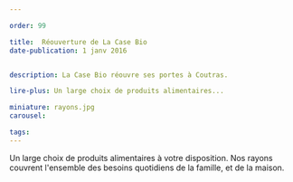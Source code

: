 ```yaml
---

order: 99

title:  Réouverture de La Case Bio
date-publication: 1 janv 2016


description: La Case Bio réouvre ses portes à Coutras.

lire-plus: Un large choix de produits alimentaires...

miniature: rayons.jpg
carousel: 

tags: 
---
```


<!--fin-excerpt-->
<!-- ******************************** -->
<!-- **** début contenu détaillé **** -->

Un large choix de produits alimentaires à votre disposition.
Nos rayons couvrent l'ensemble des besoins quotidiens de la famille, et de la maison.

<!-- **** fin contenu détaillé **** -->
<!-- ****************************** -->



